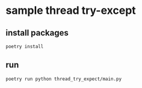 # sample thread try-except

## install packages

```shell script
poetry install
```

## run

```shell script
poetry run python thread_try_expect/main.py
```
